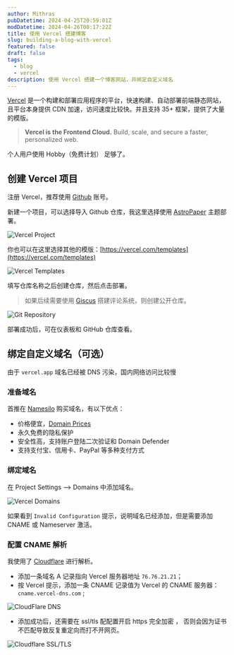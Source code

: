 ```yaml
---
author: Mithras
pubDatetime: 2024-04-25T20:59:01Z
modDatetime: 2024-04-26T00:17:22Z
title: 使用 Vercel 搭建博客
slug: building-a-blog-with-vercel
featured: false
draft: false
tags:
  - blog
  - vercel
description: 使用 Vercel 搭建一个博客网站，并绑定自定义域名
---
```


[Vercel](https://vercel.com/) 是一个构建和部署应用程序的平台，快速构建、自动部署前端静态网站，且平台本身提供 CDN 加速，访问速度比较快。并且支持 35+ 框架，提供了大量的模版。

> **Vercel is the Frontend Cloud.** Build, scale, and secure a faster, personalized web.

个人用户使用 Hobby（免费计划） 足够了。

## 创建 Vercel 项目

注册 Vercel，推荐使用 [Github](https://github.com/) 账号。

新建一个项目，可以选择导入 Github 仓库，我这里选择使用 [AstroPaper](https://github.com/satnaing/astro-paper) 主题部署。

![Vercel Project](https://image.akrab.top/blog-picture/2024/04/138fb1def37edb51b37c7a537cfa4eb8.png)

你也可以在这里选择其他的模版：[https://vercel.com/templates](https://vercel.com/templates)

![Vercel Templates](https://image.akrab.top/blog-picture/2024/04/f8e05c4244336410d56ac41dc9e3e907.png)

填写仓库名称之后创建仓库，然后点击部署。

> 如果后续需要使用 [Giscus](https://giscus.app/) 搭建评论系统，则创建公开仓库。

![Git Repository](https://image.akrab.top/blog-picture/2024/04/ca021e599a360b97885d06d3e38f86cc.png)

部署成功后，可在仪表板和 GitHub 仓库查看。

## 绑定自定义域名（可选）

由于 `vercel.app` 域名已经被 DNS 污染，国内网络访问比较慢

### 准备域名

首推在 [Namesilo](http://www.namesilo.com/) 购买域名，有以下优点：

- 价格便宜，[Domain Prices](https://www.namesilo.com/pricing.php)
- 永久免费的隐私保护
- 安全性高，支持账户登陆二次验证和 Domain Defender
- 支持支付宝、信用卡、PayPal 等多种支付方式

### 绑定域名

在 Project Settings ——> Domains 中添加域名。

![Vercel Domains](https://image.akrab.top/blog-picture/2024/04/9087b6bfc04f1c30bfeac93406ea5fea.png)

如果看到 `Invalid Configuration` 提示，说明域名已经添加，但是需要添加 CNAME 或 Nameserver 激活。

### 配置 CNAME 解析

我使用了 [Cloudflare](https://cloudflare.com/) 进行解析。

- 添加一条域名 A 记录指向 Vercel 服务器地址 `76.76.21.21`；
- 按 Vercel 提示，添加一条 CNAME 记录值为 Vercel 的 CNAME 服务器：`cname.vercel-dns.com` ;

![CloudFlare DNS](https://image.akrab.top/blog-picture/2024/04/81882b8514e4583538638c8f369e0bc7.png)

- 添加成功后，还需要在 ssl/tls 配配置开启 https 完全加密 ， 否则会因为证书不匹配导致反复重定向而打不开网页。

![Cloudflare SSL/TLS](https://image.akrab.top/blog-picture/2024/04/0fd660ea538a63cea0e8fcd4fb84d23f.png)

